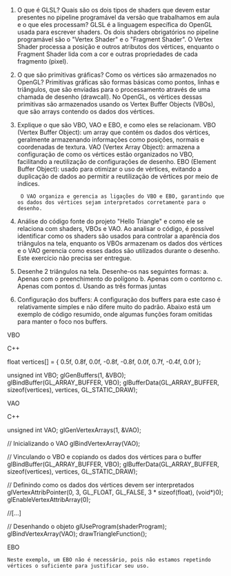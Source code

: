 1. O que é GLSL? Quais são os dois tipos de shaders que devem estar presentes no pipeline programável da versão que trabalhamos em aula e o que eles processam?
        GLSL é a linguagem específica do OpenGL usada para escrever shaders. Os dois shaders obrigatórios no pipeline programável são o "Vertex Shader" e o "Fragment Shader". O Vertex Shader processa a posição e outros atributos dos vértices, enquanto o Fragment Shader lida com a cor e outras propriedades de cada fragmento (pixel).

2. O que são primitivas gráficas? Como os vértices são armazenados no OpenGL?
        Primitivas gráficas são formas básicas como pontos, linhas e triângulos, que são enviadas para o processamento através de uma chamada de desenho (drawcall). No OpenGL, os vértices dessas primitivas são armazenados usando os Vertex Buffer Objects (VBOs), que são arrays contendo os dados dos vértices.

3. Explique o que são VBO, VAO e EBO, e como eles se relacionam.
        VBO (Vertex Buffer Object): um array que contém os dados dos vértices, geralmente armazenando informações como posições, normais e coordenadas de textura.
        VAO (Vertex Array Object): armazena a configuração de como os vértices estão organizados no VBO, facilitando a reutilização de configurações de desenho.
        EBO (Element Buffer Object): usado para otimizar o uso de vértices, evitando a duplicação de dados ao permitir a reutilização de vértices por meio de índices.

        O VAO organiza e gerencia as ligações do VBO e EBO, garantindo que os dados dos vértices sejam interpretados corretamente para o desenho.

4. Análise do código fonte do projeto "Hello Triangle" e como ele se relaciona com shaders, VBOs e VAO.
        Ao analisar o código, é possível identificar como os shaders são usados para controlar a aparência dos triângulos na tela, enquanto os VBOs armazenam os dados dos vértices e o VAO gerencia como esses dados são utilizados durante o desenho. Este exercício não precisa ser entregue.

5. Desenhe 2 triângulos na tela. Desenhe-os nas seguintes formas:
        a. Apenas com o preenchimento do polígono
        b. Apenas com o contorno
        c. Apenas com pontos
        d. Usando as três formas juntas

6. Configuração dos buffers:
        A configuração dos buffers para este caso é relativamente simples e não difere muito do padrão. Abaixo está um exemplo de código resumido, onde algumas funções foram omitidas para manter o foco nos buffers.

VBO

C++

float vertices[] = {
     0.5f,  0.8f, 0.0f,
    -0.8f, -0.8f, 0.0f,
     0.7f, -0.4f, 0.0f
};  

unsigned int VBO;
glGenBuffers(1, &VBO);  
glBindBuffer(GL_ARRAY_BUFFER, VBO); 
glBufferData(GL_ARRAY_BUFFER, sizeof(vertices), vertices, GL_STATIC_DRAW);

VAO

C++

unsigned int VAO;
glGenVertexArrays(1, &VAO);

// Inicializando o VAO
glBindVertexArray(VAO);

// Vinculando o VBO e copiando os dados dos vértices para o buffer
glBindBuffer(GL_ARRAY_BUFFER, VBO);
glBufferData(GL_ARRAY_BUFFER, sizeof(vertices), vertices, GL_STATIC_DRAW);

// Definindo como os dados dos vértices devem ser interpretados
glVertexAttribPointer(0, 3, GL_FLOAT, GL_FALSE, 3 * sizeof(float), (void*)0);
glEnableVertexAttribArray(0);  

//[...]

// Desenhando o objeto
glUseProgram(shaderProgram);
glBindVertexArray(VAO);
drawTriangleFunction();

EBO

    Neste exemplo, um EBO não é necessário, pois não estamos repetindo vértices o suficiente para justificar seu uso.